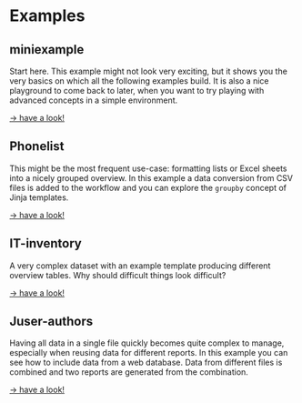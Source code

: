 

# Examples

## miniexample

   Start here. This example might not look very exciting, but it shows you the
   very basics on which all the following examples build. It is also a nice
   playground to come back to later, when you want to try playing with advanced
   concepts in a simple environment.

   [→ have a look!](miniexample/)

## Phonelist

   This might be the most frequent use-case: formatting lists or Excel sheets
   into a nicely grouped overview. In this example a data conversion from CSV
   files is added to the workflow and you can explore the `groupby` concept of
   Jinja templates.

   [→ have a look!](Phonelist/)

## IT-inventory

   A very complex dataset with an example template producing different overview
   tables. Why should difficult things look difficult?

   [→ have a look!](IT-inventory/)

## Juser-authors

   Having all data in a single file quickly becomes quite complex to manage,
   especially when reusing data for different reports. In this example you can
   see how to include data from a web database. Data from different files is
   combined and two reports are generated from the combination.

   [→ have a look!](Juser-authors/)

